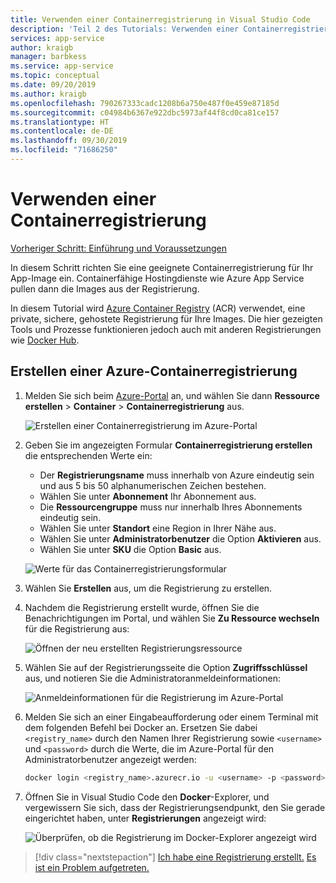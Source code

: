 ```yaml
---
title: Verwenden einer Containerregistrierung in Visual Studio Code
description: 'Teil 2 des Tutorials: Verwenden einer Containerregistrierung'
services: app-service
author: kraigb
manager: barbkess
ms.service: app-service
ms.topic: conceptual
ms.date: 09/20/2019
ms.author: kraigb
ms.openlocfilehash: 790267333cadc1208b6a750e487f0e459e87185d
ms.sourcegitcommit: c04984b6367e922dbc5973af44f8cd0ca81ce157
ms.translationtype: HT
ms.contentlocale: de-DE
ms.lasthandoff: 09/30/2019
ms.locfileid: "71686250"
---
```

# <a name="use-a-container-registry"></a>Verwenden einer Containerregistrierung

[Vorheriger Schritt: Einführung und Voraussetzungen](tutorial-vscode-docker-node-01.md)

In diesem Schritt richten Sie eine geeignete Containerregistrierung für Ihr App-Image ein. Containerfähige Hostingdienste wie Azure App Service pullen dann die Images aus der Registrierung.

In diesem Tutorial wird [Azure Container Registry](https://azure.microsoft.com/en-us/services/container-registry/) (ACR) verwendet, eine private, sichere, gehostete Registrierung für Ihre Images. Die hier gezeigten Tools und Prozesse funktionieren jedoch auch mit anderen Registrierungen wie [Docker Hub](https://hub.docker.com/).

## <a name="create-an-azure-container-registry"></a>Erstellen einer Azure-Containerregistrierung

1. Melden Sie sich beim [Azure-Portal](https://portal.azure.com) an, und wählen Sie dann **Ressource erstellen** > **Container** > **Containerregistrierung** aus.

    ![Erstellen einer Containerregistrierung im Azure-Portal](media/deploy-containers/portal-01.png)

1. Geben Sie im angezeigten Formular **Containerregistrierung erstellen** die entsprechenden Werte ein:

    - Der **Registrierungsname** muss innerhalb von Azure eindeutig sein und aus 5 bis 50 alphanumerischen Zeichen bestehen.
    - Wählen Sie unter **Abonnement** Ihr Abonnement aus.
    - Die **Ressourcengruppe** muss nur innerhalb Ihres Abonnements eindeutig sein.
    - Wählen Sie unter **Standort** eine Region in Ihrer Nähe aus.
    - Wählen Sie unter **Administratorbenutzer** die Option **Aktivieren** aus.
    - Wählen Sie unter **SKU** die Option **Basic** aus.

    ![Werte für das Containerregistrierungsformular](media/deploy-containers/portal-02.png)

1. Wählen Sie **Erstellen** aus, um die Registrierung zu erstellen.

1. Nachdem die Registrierung erstellt wurde, öffnen Sie die Benachrichtigungen im Portal, und wählen Sie **Zu Ressource wechseln** für die Registrierung aus:

    ![Öffnen der neu erstellten Registrierungsressource](media/deploy-containers/portal-03.png)

1. Wählen Sie auf der Registrierungsseite die Option **Zugriffsschlüssel** aus, und notieren Sie die Administratoranmeldeinformationen:

    ![Anmeldeinformationen für die Registrierung im Azure-Portal](media/deploy-containers/portal-04.png)

1. Melden Sie sich an einer Eingabeaufforderung oder einem Terminal mit dem folgenden Befehl bei Docker an. Ersetzen Sie dabei `<registry_name>` durch den Namen Ihrer Registrierung sowie `<username>` und `<password>` durch die Werte, die im Azure-Portal für den Administratorbenutzer angezeigt werden:

    ```bash
    docker login <registry_name>.azurecr.io -u <username> -p <password>
    ```

1. Öffnen Sie in Visual Studio Code den **Docker**-Explorer, und vergewissern Sie sich, dass der Registrierungsendpunkt, den Sie gerade eingerichtet haben, unter **Registrierungen** angezeigt wird:

    ![Überprüfen, ob die Registrierung im Docker-Explorer angezeigt wird](media/deploy-containers/registries.png)

> [!div class="nextstepaction"]
> [Ich habe eine Registrierung erstellt.](tutorial-vscode-docker-node-03.md) [Es ist ein Problem aufgetreten.](https://www.research.net/r/PWZWZ52?tutorial=docker-extension&step=create-registry)
